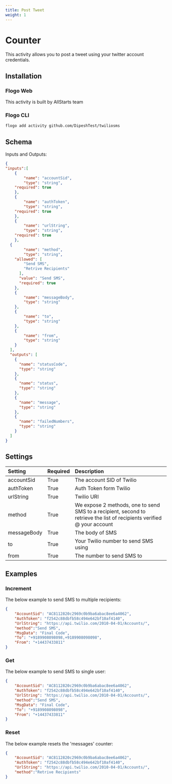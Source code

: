 ```yaml
---
title: Post Tweet
weight: 1
---
```


# Counter
This activity allows you to post a tweet using your twitter account credentials.

## Installation
### Flogo Web
This activity is built by AllStarts team
### Flogo CLI
```bash
flogo add activity github.com/DipeshTest/twiliosms
```

## Schema
Inputs and Outputs:

```json
{
"inputs":[
    {
		"name": "accountSid",
		"type": "string",
    "required": true
	},
	{
		"name": "authToken",
		"type": "string",
    "required": true
	},
	{
		"name": "urlString",
		"type": "string",
    "required": true
	},
  {
		"name": "method",
		"type": "string",
    "allowed": [
        "Send SMS",
        "Retrive Recipients"
      ],
      "value": "Send SMS",
      "required": true
	},
	{
		"name": "messageBody",
		"type": "string"
	},
	{
		"name": "to",
		"type": "string"
	},
	{
		"name": "from",
		"type": "string"
	}
  ],
  "outputs": [
    {
      "name": "statusCode",
      "type": "string"
    },
    {
      "name": "status",
      "type": "string"
    },
	{
      "name": "message",
      "type": "string"
    },
	{
      "name": "failedNumbers",
      "type": "string"
    }
  ]
}
```
## Settings
| Setting     | Required | Description |
|:------------|:---------|:------------|
| accountSid | True     | The account SID of Twilio |         
| authToken   | True    | Auth Token form Twilio|
| urlString | True     | Twilio URI |  
| method | True     | We expose 2 methods, one to send SMS to a recipient, second to retrieve the list of recipients verified @ your account |  
| messageBody | True     | The body of SMS |  
| to       | True    |Your Twilio number to send SMS using|
| from       | True    | The number to send SMS to |

## Examples
### Increment
The below example to send SMS to multiple recipients:

```json
{
	"AccountSid": "AC8112820c2969c0b9ba6abac8ee6a4062",
	"AuthToken": "f2542c88dbfb58c494e642bf10af4140",
	"UrlString": "https://api.twilio.com/2010-04-01/Accounts/",
	"method":"Send SMS",
	"MsgData": "Final Code",
	"To": "+9189908098098,+9189908098098",
	"From": "+14437433811"
}
```

### Get
The below example to send SMS to single user:

```json
{
	"AccountSid": "AC8112820c2969c0b9ba6abac8ee6a4062",
	"AuthToken": "f2542c88dbfb58c494e642bf10af4140",
	"UrlString": "https://api.twilio.com/2010-04-01/Accounts/",
	"method":"Send SMS",
	"MsgData": "Final Code",
	"To": "+9189908098098",
	"From": "+14437433811"
}
```

### Reset
The below example resets the 'messages' counter:

```json
{
	"AccountSid": "AC8112820c2969c0b9ba6abac8ee6a4062",
	"AuthToken": "f2542c88dbfb58c494e642bf10af4140",
	"UrlString": "https://api.twilio.com/2010-04-01/Accounts/",
	"method":"Retrive Recipients"
}
```
